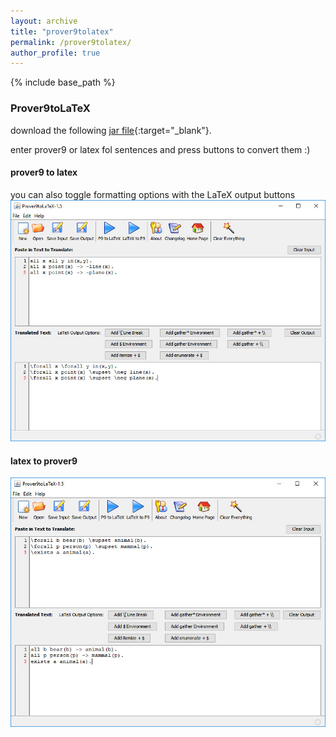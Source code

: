 ```yaml
---
layout: archive
title: "prover9tolatex"
permalink: /prover9tolatex/
author_profile: true
---
```


{% include base_path %}


### Prover9toLaTeX

download the following [jar file](/files/Prover9toLaTeX-1.5.jar){:target="_blank"}.

enter prover9 or latex fol sentences and press buttons to convert them :)

#### prover9 to latex
you can also toggle formatting options with the LaTeX output buttons
![screenshot1](/files/p9latex_scrnshot.jpg?raw=true)

#### latex to prover9
![screenshot2](/files/p9latex_scrnshot2.jpg?raw=true)
